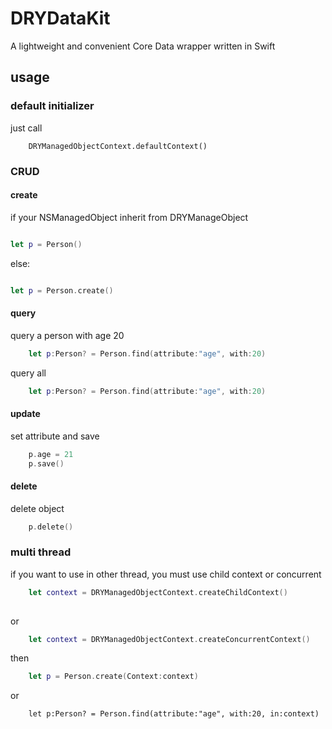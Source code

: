 # DRYDataKit


A lightweight and convenient Core Data wrapper written in Swift


## usage

### default initializer

just call 

```
	DRYManagedObjectContext.defaultContext()
```


### CRUD

#### create

if your NSManagedObject inherit from DRYManageObject

```swift

let p = Person()

```

else:

```swift

let p = Person.create()

```

#### query

query a person with age 20

```swift
	let p:Person? = Person.find(attribute:"age", with:20)

```

query all

```swift
	let p:Person? = Person.find(attribute:"age", with:20)
```

#### update

set attribute and save

```swift
	p.age = 21
	p.save()

```

#### delete

delete object

```swift
	p.delete()

```

### multi thread

if you want to use in other thread, you must use child context or concurrent 


```swift
	let context = DRYManagedObjectContext.createChildContext()
	
```

or 

```swift
	let context = DRYManagedObjectContext.createConcurrentContext()
```

then

```swift
	let p = Person.create(Context:context)
```

or 

```
	let p:Person? = Person.find(attribute:"age", with:20, in:context)
```



